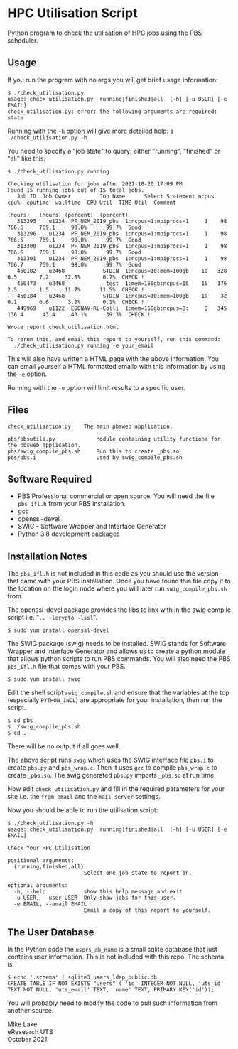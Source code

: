 # HPC Utilisation Script

Python program to check the utilisation of HPC jobs using the PBS scheduler.

## Usage

If you run the program with no args you will get brief usage information:

    $ ./check_utilisation.py 
    usage: check_utilisation.py  running|finished|all  [-h] [-u USER] [-e EMAIL]
    check_utilisation.py: error: the following arguments are required: state

Running with the `-h` option will give more detailed help: `$ ./check_utilisation.py -h` 

You need to specify a "job state" to query; either "running", "finished" or "all" 
like this:

    $ ./check_utilisation.py running
    
    Checking utilisation for jobs after 2021-10-20 17:09 PM
    Found 15 running jobs out of 15 total jobs.
       Job ID  Job Owner         Job Name      Select Statement ncpus  cpu%  cputime  walltime  CPU Util  TIME Util  Comment
                                                                             (hours)   (hours) (percent)  (percent)         
       313295    u1234  PF_NEM_2019_pbs  1:ncpus=1:mpiprocs=1     1    98    766.6     769.1     98.0%      99.7%  Good
       313296    u1234  PF_NEM_2019_pbs  1:ncpus=1:mpiprocs=1     1    98    766.5     769.1     98.0%      99.7%  Good
       313300    u1234  PF_NEM_2019_pbs  1:ncpus=1:mpiprocs=1     1    98    766.6     769.1     98.0%      99.7%  Good
       313301    u1234  PF_NEM_2019_pbs  1:ncpus=1:mpiprocs=1     1    98    766.7     769.1     98.0%      99.7%  Good
       450182    u2468            STDIN  1:ncpus=10:mem=100gb    10   328      0.5       7.2     32.8%       0.7%  CHECK !
       450473    u2468             test  1:mem=150gb:ncpus=15    15   176      2.5       1.5     11.7%      11.5%  CHECK !
       450184    u2468            STDIN  1:ncpus=10:mem=100gb    10    32      0.1       6.6      3.2%       0.1%  CHECK !
       449969    u1122  EGONAV-RL-Colli  1:mem=150gb:ncpus=8:     8   345    136.4      43.4     43.1%      39.3%  CHECK !
    
    Wrote report check_utilisation.html 
    
    To rerun this, and email this report to yourself, run this command:
      ./check_utilisation.py running -e your_email

This will also have written a HTML page with the above information. You can email yourself 
a HTML formatted emailo with this information by using the `-e` option.

Running with the `-u` option will limit results to a specific user. 

## Files

    check_utilisation.py    The main pbsweb application.
    
    pbs/pbsutils.py             Module containing utility functions for the pbsweb application.
    pbs/swig_compile_pbs.sh     Run this to create _pbs.so
    pbs/pbs.i                   Used by swig_compile_pbs.sh

## Software Required

* PBS Professional commercial or open source. 
  You will need the file `pbs_ifl.h` from your PBS installation.
* gcc
* openssl-devel
* SWIG - Software Wrapper and Interface Generator
* Python 3.8 development packages

## Installation Notes

The `pbs_ifl.h` is not included in this code as you should use the version that
came with your PBS installation. 
Once you have found this file copy it to the location on the login
node where you will later run `swig_compile_pbs.sh` from.

The openssl-devel package provides the libs to link with in the swig compile script 
i.e. "`.. -lcrypto -lssl`".

    $ sudo yum install openssl-devel

The SWIG package (swig) needs to be installed. 
SWIG stands for Software Wrapper and Interface Generator and allows us to 
create a python module that allows python scripts to run PBS commands.
You will also need the PBS `pbs_ifl.h` file that comes with your PBS. 

    $ sudo yum install swig

Edit the shell script `swig_compile.sh` and ensure that the variables at the
top (especially `PYTHON_INCL`) are appropriate for your installation, then run the script. 

    $ cd pbs
    $ ./swig_compile_pbs.sh
    $ cd ..

There will be no output if all goes well.

The above script runs `swig` which uses the SWIG interface file `pbs.i` to
create `pbs.py` and `pbs_wrap.c`. Then it uses `gcc` to compile `pbs_wrap.c` 
to create `_pbs.so`. The swig generated `pbs.py` imports `_pbs.so` at run time.

Now edit `check_utilisation.py` and fill in the required parameters for your site 
i.e. the `from_email` and the `mail_server` settings.

Now you should be able to run the utilisation script:

    $ ./check_utilisation.py -h
    usage: check_utilisation.py  running|finished|all  [-h] [-u USER] [-e EMAIL]
    
    Check Your HPC Utilisation
    
    positional arguments:
      {running,finished,all}
                            Select one job state to report on.
    
    optional arguments:
      -h, --help            show this help message and exit
      -u USER, --user USER  Only show jobs for this user.
      -e EMAIL, --email EMAIL
                            Email a copy of this report to yourself.

## The User Database

In the Python code the `users_db_name` is a small sqlite database that just contains user information.
This is not included with this repo. The schema is:

    $ echo '.schema' | sqlite3 users_ldap_public.db
    CREATE TABLE IF NOT EXISTS "users" ( 'id' INTEGER NOT NULL, 'uts_id' TEXT NOT NULL, 'uts_email' TEXT, 'name' TEXT, PRIMARY KEY('id'));

You will probably need to modify the code to pull such information from another source.

Mike Lake        
eResearch UTS     
October 2021
